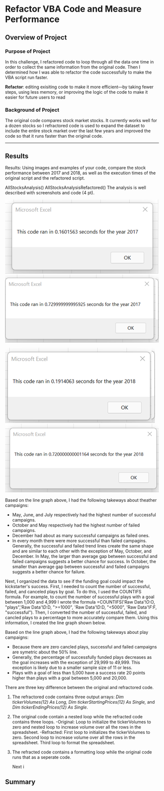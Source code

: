 # Refactor VBA Code and Measure Performance

## Overview of Project
### Purpose of Project
In this challenge, I refactored code to loop through all the data one time in order to collect the same information from the original code. Then I determined how I was able to refactor the code successfully to make the VBA script run faster. 

**Refactor**: editing exisiting code to make it more efficient—by taking fewer steps, using less memory, or improving the logic of the code to make it easier for future users to read

### Background of Project
The original code compares stock market stocks. It currently works well for a dozen stocks so I refractored code is used to expand the dataset to include the entire stock market over the last few years and improved the code so that it runs faster than the original code. 

---
## Results
Results: Using images and examples of your code, compare the stock performance between 2017 and 2018, as well as the execution times of the original script and the refactored script.

AllStocksAnalysis()
AllStocksAnalysisRefactored()
The analysis is well described with screenshots and code (4 pt).

![VBA_Challenge_2017](VBA_Challenge_2017.png)
![VBA_Challenge_2017_b4refractor](VBA_Challenge_2017_b4refractor.png) 


![VBA_Challenge_2018](VBA_Challenge_2018.png)
![VBA_Challenge_2018_b4refractor](VBA_Challenge_2018_b4refractor.png) 


Based on the line graph above, I had the following takeways about theather campaigns:
* May, June, and July respectively had the highest number of successful campaigns. 
* October and May respectively had the highest number of failed campaigns.
* December had about as many successful campaigns as failed ones.
* In every month there were more successful than failed campagins. Generally, the successful and failed trend lines create the same shape and are similar to each other with the exception of May, October, and December. In May, the larger than average gap between successful and failed campaigns suggests a better chance for success. In October, the smaller than average gap between successful and failed campaigns suggests a better chance for failure. 


Next, I organized the data to see if the funding goal could impact the kickstarter's success. First, I needed to count the number of successful, failed, and canceled plays by goal. To do this, I used the COUNTIFS formula. For example, to count the number of successful plays with a goal between 1,000 and 4,999 I wrote the formula =COUNTIFS('Raw Data'!$O:$O, "plays",'Raw Data'!$D:$D, ">=1000", 'Raw Data'!$D:$D, "<5000", 'Raw Data'!$F:$F, "successful"). Then, I converted the number of successful, failed, and cancled plays to a percentage to more accurately compare them. Using this information, I created the line graph shown below. 



Based on the line graph above, I had the following takeways about play campaigns:
* Because there are zero cancled plays, successful and failed campaigns are symetric about the 50% line. 
* Generally, the percentage of successfully funded plays decreases as the goal increases with the exception of 29,999 to 49,999. This exception is likely due to a smaller sample size of 11 or less. 
* Plays with a goal of less than 5,000 have a success rate 20 points higher than plays with a goal between 5,000 and 20,000. 


There are three key difference between the original and refractored code. 
1. The refractored code contains three output arrays: *Dim tickerVolumes(12) As Long, Dim tickerStartingPrices(12) As Single,* and *Dim tickerEndingPrices(12) As Single*. 
5. The original code contain a nested loop while the refracted code contains three loops. 
    -Original: Loop to initialize the tickerVolumes to zero and nested loop to increase volume over all the rows in the spreadsheet.
    -Refracted: First loop to initializes the tickerVolumes to zero. Second loop to increase volume over all the rows in the spreadsheet. Third loop to format the spreadsheet.  
4. The refracted code contains a formatting loop while the original code runs that as a seperate code.     

    
    Next i


        


## Summary 
